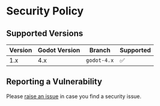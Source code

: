# Security Policy

## Supported Versions

| Version | Godot Version | Branch      | Supported          |
| ------- | ------------- | ----------- | ------------------ |
| 1.x     | 4.x           | `godot-4.x` | :white_check_mark: |

## Reporting a Vulnerability

Please [raise an issue](https://github.com/indiepipeline/indie-blueprint/issues) in case you find a security issue.
